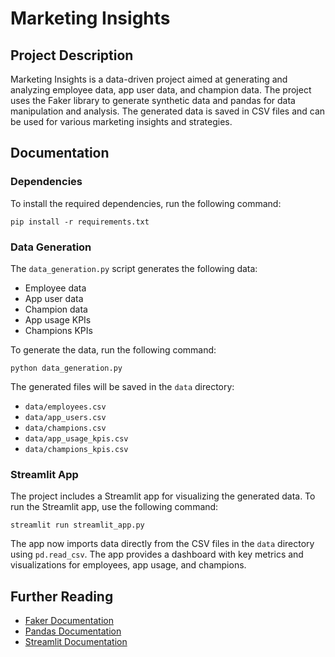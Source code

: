 # Marketing Insights

## Project Description

Marketing Insights is a data-driven project aimed at generating and analyzing employee data, app user data, and champion data. The project uses the Faker library to generate synthetic data and pandas for data manipulation and analysis. The generated data is saved in CSV files and can be used for various marketing insights and strategies.

## Documentation

### Dependencies

To install the required dependencies, run the following command:

```
pip install -r requirements.txt
```

### Data Generation

The `data_generation.py` script generates the following data:

- Employee data
- App user data
- Champion data
- App usage KPIs
- Champions KPIs

To generate the data, run the following command:

```
python data_generation.py
```

The generated files will be saved in the `data` directory:

- `data/employees.csv`
- `data/app_users.csv`
- `data/champions.csv`
- `data/app_usage_kpis.csv`
- `data/champions_kpis.csv`

### Streamlit App

The project includes a Streamlit app for visualizing the generated data. To run the Streamlit app, use the following command:

```
streamlit run streamlit_app.py
```

The app now imports data directly from the CSV files in the `data` directory using `pd.read_csv`. The app provides a dashboard with key metrics and visualizations for employees, app usage, and champions.

## Further Reading

- [Faker Documentation](https://faker.readthedocs.io/en/master/)
- [Pandas Documentation](https://pandas.pydata.org/pandas-docs/stable/)
- [Streamlit Documentation](https://docs.streamlit.io/)
